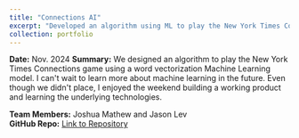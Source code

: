 ```yaml
---
title: "Connections AI"
excerpt: "Developed an algorithm using ML to play the New York Times Connections game.<br/>"
collection: portfolio
---
```


**Date:** Nov. 2024
**Summary:** We designed an algorithm to play the New York Times Connections game using a word vectorization Machine Learning model. I can't wait to learn more about machine learning in the future. Even though we didn't place, I enjoyed the weekend building a working product and learning the underlying technologies.

**Team Members:** Joshua Mathew and Jason Lev  
**GitHub Repo:** [Link to Repository](https://github.com/Ian-Wilhite/Datathon24)  
<!-- **Supporting Images:**   -->
<!-- <img src="/images/datathon_2024.png" alt="Datathon 2024" style="max-width: 100%;"> -->
